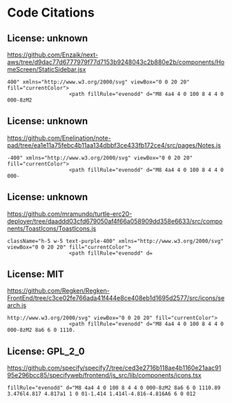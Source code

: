 # Code Citations

## License: unknown
https://github.com/Enzaik/next-aws/tree/d9dac77d6777979f77d7153b9248043c2b880e2b/components/HomeScreen/StaticSidebar.jsx

```
400" xmlns="http://www.w3.org/2000/svg" viewBox="0 0 20 20" fill="currentColor">
                    <path fillRule="evenodd" d="M8 4a4 4 0 100 8 4 4 0 000-8zM2
```


## License: unknown
https://github.com/Enelination/note-pad/tree/ea1e11a75febc4b11aa134dbbf3ce433fb172ce4/src/pages/Notes.js

```
-400" xmlns="http://www.w3.org/2000/svg" viewBox="0 0 20 20" fill="currentColor">
                    <path fillRule="evenodd" d="M8 4a4 4 0 100 8 4 4 0 000-
```


## License: unknown
https://github.com/mramundo/turtle-erc20-deployer/tree/daaddd03cfd679050af4f66a058909dd358e6633/src/components/ToastIcons/ToastIcons.js

```
className="h-5 w-5 text-purple-400" xmlns="http://www.w3.org/2000/svg" viewBox="0 0 20 20" fill="currentColor">
                    <path fillRule="evenodd" d=
```


## License: MIT
https://github.com/Regken/Regken-FrontEnd/tree/c3ce02fe766ada41f444e8ce408eb1d1695d2577/src/icons/search.js

```
http://www.w3.org/2000/svg" viewBox="0 0 20 20" fill="currentColor">
                    <path fillRule="evenodd" d="M8 4a4 4 0 100 8 4 4 0 000-8zM2 8a6 6 0 1110.
```


## License: GPL_2_0
https://github.com/specify/specify7/tree/ced3e2716b118ae4b1160e21aac9195e296bcc85/specifyweb/frontend/js_src/lib/components/icons.tsx

```
fillRule="evenodd" d="M8 4a4 4 0 100 8 4 4 0 000-8zM2 8a6 6 0 1110.89 3.476l4.817 4.817a1 1 0 01-1.414 1.414l-4.816-4.816A6 6 0 012
```

